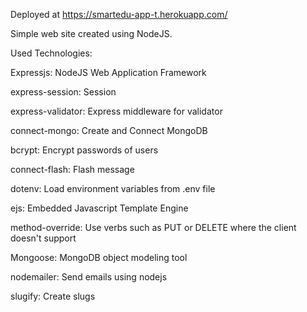 Deployed at https://smartedu-app-t.herokuapp.com/

Simple web site created using NodeJS.

Used Technologies:
 
Expressjs: NodeJS Web Application Framework

express-session: Session

express-validator: Express middleware for validator

connect-mongo: Create and Connect MongoDB

bcrypt: Encrypt passwords of users

connect-flash: Flash message

dotenv: Load environment variables from .env file

ejs: Embedded Javascript Template Engine

method-override: Use verbs such as PUT or DELETE where the client doesn't support

Mongoose: MongoDB object modeling tool

nodemailer: Send emails using nodejs

slugify: Create slugs
